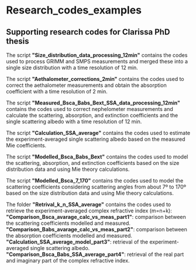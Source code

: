 # Research_codes_examples
## Supporting research codes for Clarissa PhD thesis

The script **"Size_distribution_data_processing_12min"** contains the codes used to process GRIMM and SMPS measurements and merged these into a single size distribution with a time resolution of 12 min.

The script **"Aethalometer_corrections_2min"** contains the codes used to correct the aethalometer measurements and obtain the absorption coefficient with a time resolution of 2 min.

The script **"Measured_Bsca_Babs_Bext_SSA_data_processing_12min"** contains the codes used to correct nephelometer measurements and calculate the scattering, absorption, and extinction coefficients and the single scattering albedo with a time resolution of 12 min.

The script **"Calculation_SSA_average"** contains the codes used to estimate the experiment-averaged single scattering albedo based on the measured Mie coefficients.

The script **"Modelled_Bsca_Babs_Bext"** contains the codes used to model the scattering, absorption, and extinction coefficients based on the size distribution data and using Mie theory calculations.

The script **"Modelled_Bsca_7_170"** contains the codes used to model the scattering coefficients considering scattering angles from about 7º to 170º based on the size distribution data and using Mie theory calculations. 

The folder **"Retrival_k_n_SSA_average"** contains the codes used to retrieve the experiment-averaged complex refractive index (m=n+k):
**"Comparison_Bsca_avarage_calc_vs_meas_part1"**: comparison between the scattering coefficients modelled and measured. 
**"Comparison_Babs_avarage_calc_vs_meas_part2"**: comparison between the absorption coefficients modelled and measured.
**"Calculation_SSA_average_model_part3"**: retrieval of the experiment-averaged single scattering albedo.
**"Comparison_Bsca_Babs_SSA_average_part4"**: retrieval of the real part and imaginary part of the complex refractive index.
